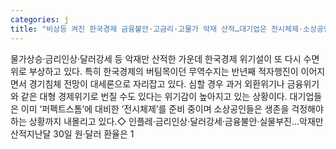 ```yaml
---
categories: j
title: "비상등 켜진 한국경제 금융불안·고금리·고물가 악재 산적…대기업은 전시체제·소상공인은 ‘생계 막막’"
---
```

물가상승·금리인상·달러강세 등 악재만 산적한 가운데 한국경제 위기설이 또 다시 수면위로 부상하고 있다. 특히 한국경제의 버팀목이던 무역수지는 반년째 적자행진이 이어지면서 경기침체 전망이 대세론으로 자리잡고 있다. 심할 경우 과거 외환위기나 금융위기와 같은 대형 경제위기로 번질 수도 있다는 위기감이 높아지고 있는 상황이다. 대기업들은 이미 ‘퍼펙트스톰’에 대비한 ‘전시체제’를 준비 중이며 소상공인들은 생존을 걱정해야 하는 상황까지 내몰리고 있다.◇ 인플레·금리인상·달러강세·금융불안·실물부진…악재만 산적지난달 30일 원·달러 환율은 1